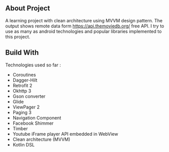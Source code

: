 ## About Project

A learning project with clean architecture using MVVM design pattern. The output shows remote data
form https://api.themoviedb.org/ free API. I try to use as many as android technologies and popular libraries
implemented to this project.

## Build With

Technologies used so far :

* Coroutines
* Dagger-Hilt
* Retrofit 2
* Okhttp 3
* Gson converter
* Glide
* ViewPager 2
* Paging 3
* Navigation Component
* Facebook Shimmer
* Timber
* Youtube iFrame player API embedded in WebView
* Clean architecture (MVVM)
* Kotlin DSL


